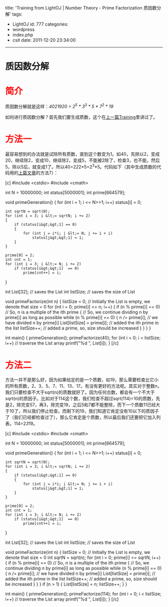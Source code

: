 title: 'Training from LightOJ | Number Theory - Prime Factorization 质因数分解'
tags:
  - LightOJ
id: 777
categories:
  - wordpress
  - index.php
  - csit
date: 2011-12-20 23:34:00
---

# **质因数分解**

# <span style="color: #ff0000;">**简介**</span>

质因数分解就是这样：_4021920 = 2<sup>5</sup> * 3<sup>3</sup> * 5 * 7<sup>2</sup> * 19_

如何进行质因数分解？首先我们要生成质数，这个在[上一篇Training](http://lsharemy.com/wordpress/index.php/csit/training-from-lightoj-number-theory-generating-primes/)里讲过了。

# <span style="color: #ff0000;">**方法一**</span>

最容易想到的办法就是试除所有质数，<!--more-->直到这个数变为1。如40，先除以2，变成20，继续除2，变成10，继续除2，变成5，不能被2除了，检查3，也不能，然后5，除以5后，就变成1了。所以40=2*2*2*5=2<sup>3</sup>*5。代码如下（其中生成质数的代码用的[上篇文章](http://lsharemy.com/wordpress/index.php/csit/training-from-lightoj-number-theory-generating-primes/)的方法7）：

[c]
#include &lt;cstdio&gt;
#include &lt;cmath&gt;

int N = 10000000;
int status[5000001];
int prime[664579];

void primeGeneration()
{
    for (int i = 1; i &lt;= N&gt;&gt;1; i++) status[i] = 0;

    int sqrtN = sqrt(N);
    for (int i = 3; i &lt;= sqrtN; i += 2)
    {
        if (status[i&gt;&gt;1] == 0)
        {
            for (int j = i*i; j &lt;= N; j += i + i)
                status[j&gt;&gt;1] = 1;
        }
    }

    prime[0] = 2;
    int cnt = 1;
    for (int i = 3; i &lt;= N; i += 2)
        if (status[i&gt;&gt;1]  == 0)
            prime[cnt++] = i;
}

int List[32]; // saves the List
int listSize; // saves the size of List

void primeFactorize(int n)
{
    listSize = 0; // Initially the List is empty, we denote that size = 0
    for (int i = 0; prime[i] &lt;= n; i++)
    {
        if (n % prime[i] == 0) // So, n is a multiple of the ith prime
        {
            // So, we continue dividing n by prime[i] as long as possible
            while (n % prime[i] == 0)
            {
                n /= prime[i]; // we have divided n by prime[i]
                List[listSize] = prime[i]; // added the ith prime in the list
                listSize++; // added a prime, so, size should be increased
            }
        }
    }
}

int main()
{
    primeGeneration();
    primeFactorize(40);
    for (int i = 0; i &lt; listSize; i++) // traverse the List array
        printf(&quot;%d &quot;, List[i]);
}
[/c]

# <span style="color: #ff0000;">**方法二**</span>

方法一并不是那么好，因为如果给定的是一个质数，如19，那么需要检查比它小的所有质数，2、3、5、7、11、13、17。有没有更好的方法呢。其实对于整数n，我们只要检查不大于sqrt(n)的质数就好了。因为任何合数，都会有一个不大于sqrt(n)的质因子。比如对于114这个数，我们检查不超过sqrt(114)=10的质数，先是2，除完变57，再3，除完变19，之后5和7都不能整除，而下一个质数11已经大于10了，所以我们停止检查。而剩下的19，我们知道它肯定没有10以下的质因子了（我们已经都检查过了），那么它肯定是个质数，所以最后我们还要把它加入列表。114=2*3*19。

[c]
#include &lt;cstdio&gt;
#include &lt;cmath&gt;

int N = 10000000;
int status[5000001];
int prime[664579];

void primeGeneration()
{
    for (int i = 1; i &lt;= N&gt;&gt;1; i++) status[i] = 0;

    int sqrtN = sqrt(N);
    for (int i = 3; i &lt;= sqrtN; i += 2)
    {
        if (status[i&gt;&gt;1] == 0)
        {
            for (int j = i*i; j &lt;= N; j += i + i)
                status[j&gt;&gt;1] = 1;
        }
    }

    prime[0] = 2;
    int cnt = 1;
    for (int i = 3; i &lt;= N; i += 2)
        if (status[i&gt;&gt;1]  == 0)
            prime[cnt++] = i;
}

int List[32]; // saves the List
int listSize; // saves the size of List

void primeFactorize(int n)
{
    listSize = 0; // Initially the List is empty, we denote that size = 0
    int sqrtN = sqrt(n);
    for (int i = 0; prime[i] &lt;= sqrtN; i++)
    {
        if (n % prime[i] == 0) // So, n is a multiple of the ith prime
        {
            // So, we continue dividing n by prime[i] as long as possible
            while (n % prime[i] == 0)
            {
                n /= prime[i]; // we have divided n by prime[i]
                List[listSize] = prime[i]; // added the ith prime in the list
                listSize++; // added a prime, so, size should be increased
            }
        }
    }
    if (n &gt; 1)
    {
        List[listSize] = n;
        listSize++;
    }
}

int main()
{
    primeGeneration();
    primeFactorize(114);
    for (int i = 0; i &lt; listSize; i++) // traverse the List array
        printf(&quot;%d &quot;, List[i]);
}
[/c]
